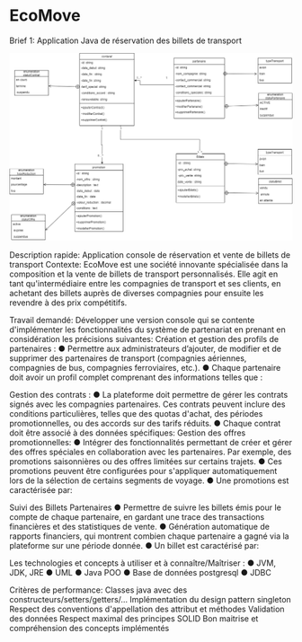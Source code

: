 # EcoMove
Brief 1:
Application Java de réservation des billets de transport

![alt text](https://github.com/sanaa-ennaji/EcoMove/blob/main/assets/Diagramme%20sans%20nom.drawio%20(1).png) 

Description rapide: Application console de réservation et vente de billets de transport
Contexte:
EcoMove est une société innovante spécialisée dans la composition et la vente de billets de
transport personnalisés. Elle agit en tant qu'intermédiaire entre les compagnies de transport et
ses clients, en achetant des billets auprès de diverses compagnies pour ensuite les revendre à
des prix compétitifs.

Travail demandé:
Développer une version console qui se contente d'implémenter les fonctionnalités du
système de partenariat en prenant en considération les précisions suivantes:
Création et gestion des profils de partenaires :
● Permettre aux administrateurs d’ajouter, de modifier et de supprimer des
partenaires de transport (compagnies aériennes, compagnies de bus, compagnies
ferroviaires, etc.).
● Chaque partenaire doit avoir un profil complet comprenant des informations telles
que :

Gestion des contrats :
● La plateforme doit permettre de gérer les contrats signés avec les compagnies
partenaires. Ces contrats peuvent inclure des conditions particulières, telles que
des quotas d'achat, des périodes promotionnelles, ou des accords sur des tarifs
réduits.
● Chaque contrat doit être associé à des données spécifiques:
Gestion des offres promotionnelles:
● Intégrer des fonctionnalités permettant de créer et gérer des offres spéciales en
collaboration avec les partenaires. Par exemple, des promotions saisonnières ou
des offres limitées sur certains trajets.
● Ces promotions peuvent être configurées pour s'appliquer automatiquement lors
de la sélection de certains segments de voyage.
● Une promotions est caractérisée par:

Suivi des Billets Partenaires
● Permettre de suivre les billets émis pour le compte de chaque partenaire, en
gardant une trace des transactions financières et des statistiques de vente.
● Génération automatique de rapports financiers, qui montrent combien chaque
partenaire a gagné via la plateforme sur une période donnée.
● Un billet est caractérisé par:

Les technologies et concepts à utiliser et à connaître/Maîtriser :
● JVM, JDK, JRE
● UML
● Java POO
● Base de données postgresql
● JDBC

Critères de performance:
Classes java avec des constructeurs/setters/getters/…
Implémentation du design pattern singleton
Respect des conventions d'appellation des attribut et méthodes
Validation des données
Respect maximal des principes SOLID
Bon maitrise et compréhension des concepts implémentés


